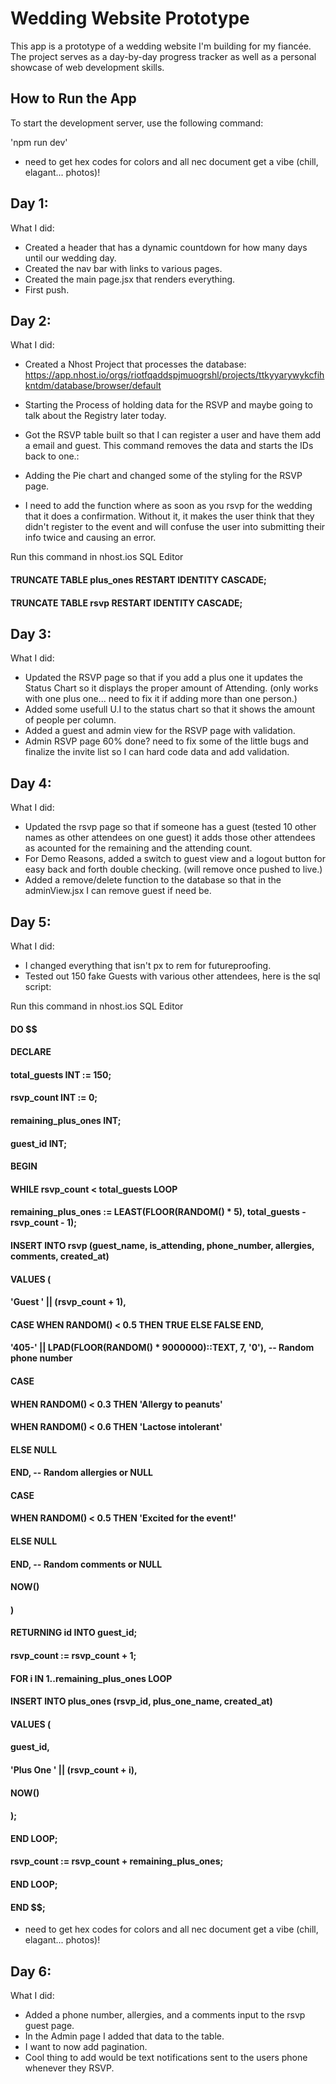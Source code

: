 # Wedding Website Prototype

This app is a prototype of a wedding website I'm building for my fiancée. The project serves as a day-by-day progress tracker as well as a personal showcase of web development skills.

## How to Run the App

To start the development server, use the following command:

'npm run dev'

- need to get hex codes for colors and all nec document get a vibe (chill, elagant... photos)!

## Day 1:

What I did:

- Created a header that has a dynamic countdown for how many days until our wedding day.
- Created the nav bar with links to various pages.
- Created the main page.jsx that renders everything.
- First push.

## Day 2:

What I did:

- Created a Nhost Project that processes the database:
  https://app.nhost.io/orgs/riotfqaddspjmuogrshl/projects/ttkyyarywykcfihkntdm/database/browser/default
- Starting the Process of holding data for the RSVP and maybe going to talk about the Registry later today.
- Got the RSVP table built so that I can register a user and have them add a email and guest. This command removes the data and starts the IDs back to one.:
- Adding the Pie chart and changed some of the styling for the RSVP page.

- I need to add the function where as soon as you rsvp for the wedding that it does a confirmation. Without it, it makes the user think that they didn't register to the event and will confuse the user into submitting their info twice and causing an error.

Run this command in nhost.ios SQL Editor

#### TRUNCATE TABLE plus_ones RESTART IDENTITY CASCADE;

#### TRUNCATE TABLE rsvp RESTART IDENTITY CASCADE;

## Day 3:

What I did:

- Updated the RSVP page so that if you add a plus one it updates the Status Chart so it displays the proper amount of Attending. (only works with one plus one... need to fix it if adding more than one person.)
- Added some usefull U.I to the status chart so that it shows the amount of people per column.
- Added a guest and admin view for the RSVP page with validation.
- Admin RSVP page 60% done? need to fix some of the little bugs and finalize the invite list so I can hard code data and add validation.

## Day 4:

What I did:

- Updated the rsvp page so that if someone has a guest (tested 10 other names as other attendees on one guest) it adds those other attendees as acounted for the remaining and the attending count.
- For Demo Reasons, added a switch to guest view and a logout button for easy back and forth double checking. (will remove once pushed to live.)
- Added a remove/delete function to the database so that in the adminView.jsx I can remove guest if need be.

## Day 5:

What I did:

- I changed everything that isn't px to rem for futureproofing.
- Tested out 150 fake Guests with various other attendees, here is the sql script:

Run this command in nhost.ios SQL Editor

#### DO $$

#### DECLARE

#### total_guests INT := 150;

#### rsvp_count INT := 0;

#### remaining_plus_ones INT;

#### guest_id INT;

#### BEGIN

#### WHILE rsvp_count < total_guests LOOP

#### remaining_plus_ones := LEAST(FLOOR(RANDOM() \* 5), total_guests - rsvp_count - 1);

#### INSERT INTO rsvp (guest_name, is_attending, phone_number, allergies, comments, created_at)

#### VALUES (

#### 'Guest ' || (rsvp_count + 1),

#### CASE WHEN RANDOM() < 0.5 THEN TRUE ELSE FALSE END,

#### '405-' || LPAD(FLOOR(RANDOM() \* 9000000)::TEXT, 7, '0'), -- Random phone number

#### CASE

#### WHEN RANDOM() < 0.3 THEN 'Allergy to peanuts'

#### WHEN RANDOM() < 0.6 THEN 'Lactose intolerant'

#### ELSE NULL

#### END, -- Random allergies or NULL

#### CASE

#### WHEN RANDOM() < 0.5 THEN 'Excited for the event!'

#### ELSE NULL

#### END, -- Random comments or NULL

#### NOW()

#### )

#### RETURNING id INTO guest_id;

#### rsvp_count := rsvp_count + 1;

#### FOR i IN 1..remaining_plus_ones LOOP

#### INSERT INTO plus_ones (rsvp_id, plus_one_name, created_at)

#### VALUES (

#### guest_id,

#### 'Plus One ' || (rsvp_count + i),

#### NOW()

#### );

#### END LOOP;

#### rsvp_count := rsvp_count + remaining_plus_ones;

#### END LOOP;

#### END $$;

- need to get hex codes for colors and all nec document get a vibe (chill, elagant... photos)!

## Day 6:

What I did:

- Added a phone number, allergies, and a comments input to the rsvp guest page.
- In the Admin page I added that data to the table.
- I want to now add pagination.
- Cool thing to add would be text notifications sent to the users phone whenever they RSVP.
